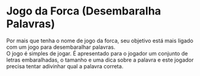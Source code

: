 # Jogo da Forca (Desembaralha Palavras)
Por mais que tenha o nome de jogo da forca, seu objetivo está mais ligado com um jogo para desembaralhar palavras.</br>
O jogo é simples de jogar. É apresentado para o jogador um conjunto de letras embaralhadas, o tamanho e uma dica sobre a palavra e este jogador precisa tentar adivinhar qual a palavra correta.
